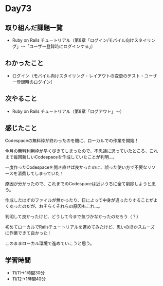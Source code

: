 # Day73
## 取り組んだ課題一覧
- Ruby on Rails チュートリアル（第8章「ログイン/モバイル向けスタイリング」〜「ユーザー登録時にログインする」）
## わかったこと
- ログイン（モバイル向けスタイリング・レイアウトの変更のテスト・ユーザー登録時のログイン）
## 次やること
- Ruby on Rails チュートリアル（第8章「ログアウト」〜）
## 感じたこと
Codespaceの無料枠が終わったのを機に、ローカルでの作業を開始！
 
今月の無料利用枠が早く尽きてしまったので、不思議に思っていたところ、これまで毎回新しいCodespaceを作成していたことが判明...。
 
一度作ったCodespaceを開き直せば良かったのに、誤った使い方で不要なリソースを消費してしまっていた！
 
原因が分かったので、これまでのCodespaceは近いうちに全て削除しようと思う。
 
作成したはずのファイルが無かったり、日によって中身が違ったりすることがよくあったのだが、おそらくそれらの原因もこれ...。
 
判明して良かったけど、どうして今まで気づかなかったのだろう（？）
 
初めてローカルでRailsチュートリアルを進めてみたけど、思いのほかスムーズに作業できて良かった！
 
このままローカル環境で進めていこうと思う。
## 学習時間
- 11/11→1時間30分
- 11/12→1時間40分

